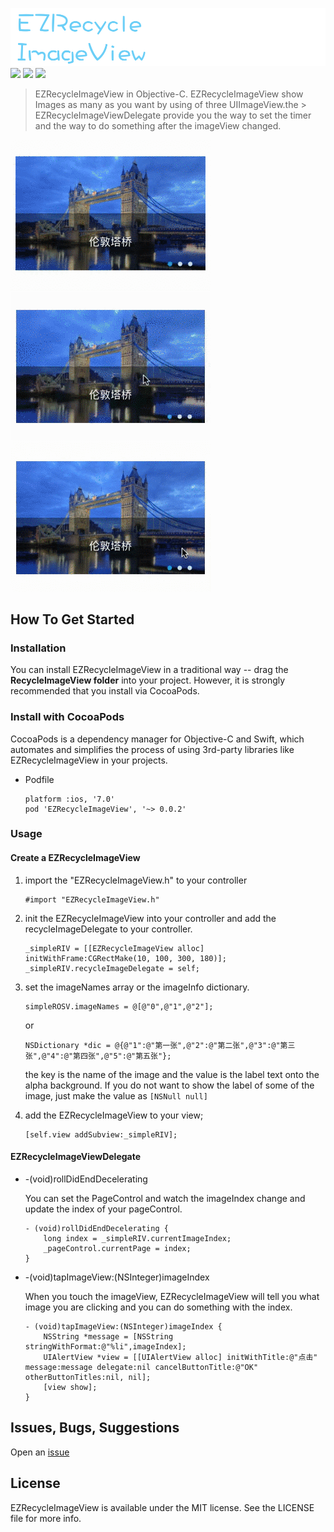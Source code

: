 ![](logo.png)
![](https://img.shields.io/badge/license-MIT-blue.svg?style=flat)
![](https://img.shields.io/badge/CocoaPods-v0.0.2-green.svg?style=flat)
![](https://img.shields.io/badge/platform-iOS-red.svg?style=flat)
> EZRecycleImageView in Objective-C.
> EZRecycleImageView show Images as many as you want by using of three UIImageView.the > EZRecycleImageViewDelegate provide you the way to set the timer and the way to do something after the imageView changed.

![](autoRoll.gif)
![](click.gif)
![](gesture.gif)


## How To Get Started

### Installation

You can install EZRecycleImageView in a traditional way -- drag the **RecycleImageView folder** into your project. However, it is strongly recommended that you install via CocoaPods.


### Install with CocoaPods

CocoaPods is a dependency manager for Objective-C and Swift, which automates and simplifies the process of using 3rd-party libraries like EZRecycleImageView in your projects.

* Podfile

	```
	platform :ios, '7.0'           
	pod 'EZRecycleImageView', '~> 0.0.2'
	```
	

### Usage

#### Create a EZRecycleImageView

1. import the "EZRecycleImageView.h" to your controller
    
    ``` objc
    #import "EZRecycleImageView.h"
    ```
    
2. init the EZRecycleImageView into your controller and add the recycleImageDelegate to your controller.

    ```
    _simpleRIV = [[EZRecycleImageView alloc] initWithFrame:CGRectMake(10, 100, 300, 180)];    
    _simpleRIV.recycleImageDelegate = self;
    ```

3. set the imageNames array or the imageInfo dictionary.

    ```
    simpleROSV.imageNames = @[@"0",@"1",@"2"];
    ```    
    
    or    
    
    ```
    NSDictionary *dic = @{@"1":@"第一张",@"2":@"第二张",@"3":@"第三张",@"4":@"第四张",@"5":@"第五张"};
    ```    
    
    the key is the name of the image and the value is the label text onto the alpha background. If you do not want to show the label of some of the image, just make the value as `[NSNull null]`    

4. add the EZRecycleImageView to your view;

    ```
    [self.view addSubview:_simpleRIV];
    ```
 
                                              
#### EZRecycleImageViewDelegate

* -(void)rollDidEndDecelerating

    You can set the PageControl and watch the imageIndex change and update the index of your pageControl.    
    
    ```
    - (void)rollDidEndDecelerating {    
        long index = _simpleRIV.currentImageIndex;    
        _pageControl.currentPage = index;
    }
    ```

* -(void)tapImageView:(NSInteger)imageIndex

    When you touch the imageView, EZRecycleImageView will tell you what image you are clicking and you can do something with the index.    
    
    ```
    - (void)tapImageView:(NSInteger)imageIndex {    
        NSString *message = [NSString stringWithFormat:@"%li",imageIndex];    
        UIAlertView *view = [[UIAlertView alloc] initWithTitle:@"点击" message:message delegate:nil cancelButtonTitle:@"OK" otherButtonTitles:nil, nil];    
        [view show];    
    }
    ```

## Issues, Bugs, Suggestions

Open an [issue](https://github.com/Ezfen/EZRecycleImageView/issues)

## License

EZRecycleImageView is available under the MIT license. See the LICENSE file for more info.